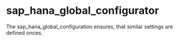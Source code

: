 # sap_hana_global_configurator
The sap_hana_global_configuration ensures, that similar settings are defined onces.
